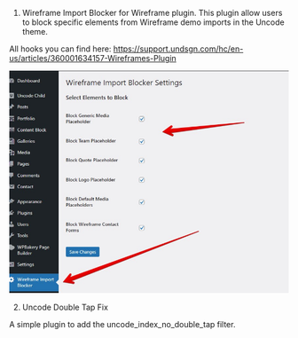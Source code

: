 1. Wireframe Import Blocker for Wireframe plugin.
This plugin allow users to block specific elements from Wireframe demo imports in the Uncode theme.

All hooks you can find here:
https://support.undsgn.com/hc/en-us/articles/360001634157-Wireframes-Plugin

![Alt text](https://github.com/childtheme/uncode/blob/main/Screenshot-instruction.jpg)

2. Uncode Double Tap Fix

A simple plugin to add the uncode_index_no_double_tap filter.
   
